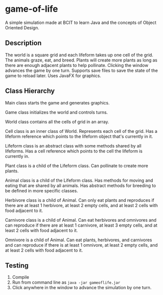 # game-of-life
 A simple simulation made at BCIT to learn Java and the concepts of Object Oriented Design.

## Description
The world is a square grid and each lifeform takes up one cell of the grid. The animals graze, eat, and breed. Plants will create more plants as long as there are enough adjacent plants to help pollinate. Clicking the window advances the game by one turn. Supports save files to save the state of the game to reload later. Uses JavaFX for graphics.

## Class Hierarchy

Main class starts the game and generates graphics.

Game class initializes the world and controls turns.

World class contains all the cells of grid in an array.

Cell class is an inner class of World. Represents each cell of the grid. Has a lifeform reference which points to the lifeform object that's currently in it. 

Lifeform class is an abstract class with some methods shared by all lifeforms. Has a cell reference which points to the cell the lifeform is currently in.

Plant class is a child of the Lifeform class. Can pollinate to create more plants.

Animal class is a child of the Lifeform class. Has methods for moving and eating that are shared by all animals. Has abstract methods for breeding to be defined in more specific classes.

Herbivore class is a child of Animal. Can only eat plants and reproduces if there are at least 1 herbivore, at least 2 empty cells, and at least 2 cells with food adjacent to it.

Carnivore class is a child of Animal. Can eat herbivores and omnivores and can reproduce if there are at least 1 carnivore, at least 3 empty cells, and at least 2 cells with food adjacent to it.

Omnivore is a child of Animal. Can eat plants, herbivores, and carnivores and can reproduce if there is at least 1 omnivore, at least 2 empty cells, and at least 2 cells with food adjacent to it.

## Testing

1. Compile
2. Run from command line as `java -jar gameoflife.jar`
3. Click anywhere in the window to advance the simulation by one turn.